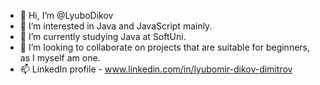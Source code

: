 - 👋 Hi, I’m @LyuboDikov
- 👀 I’m interested in Java and JavaScript mainly.
- 🌱 I’m currently studying Java at SoftUni.
- 💞️ I’m looking to collaborate on projects that are suitable for beginners, as I myself am one.
- 📫 LinkedIn profile - www.linkedin.com/in/lyubomir-dikov-dimitrov

<!---
LyuboDikov/LyuboDikov is a ✨ special ✨ repository because its `README.md` (this file) appears on your GitHub profile.
You can click the Preview link to take a look at your changes.
--->
